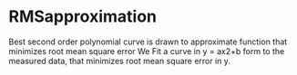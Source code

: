 # RMSapproximation
Best second order polynomial curve is drawn to approximate function that minimizes root mean square error
We Fit a curve in y = ax2+b form to the measured data, that minimizes root mean square error in y.
